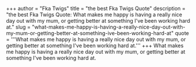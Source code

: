 +++
author = "Fka Twigs"
title = "the best Fka Twigs Quote"
description = "the best Fka Twigs Quote: What makes me happy is having a really nice day out with my mum, or getting better at something I've been working hard at."
slug = "what-makes-me-happy-is-having-a-really-nice-day-out-with-my-mum-or-getting-better-at-something-ive-been-working-hard-at"
quote = '''What makes me happy is having a really nice day out with my mum, or getting better at something I've been working hard at.'''
+++
What makes me happy is having a really nice day out with my mum, or getting better at something I've been working hard at.
